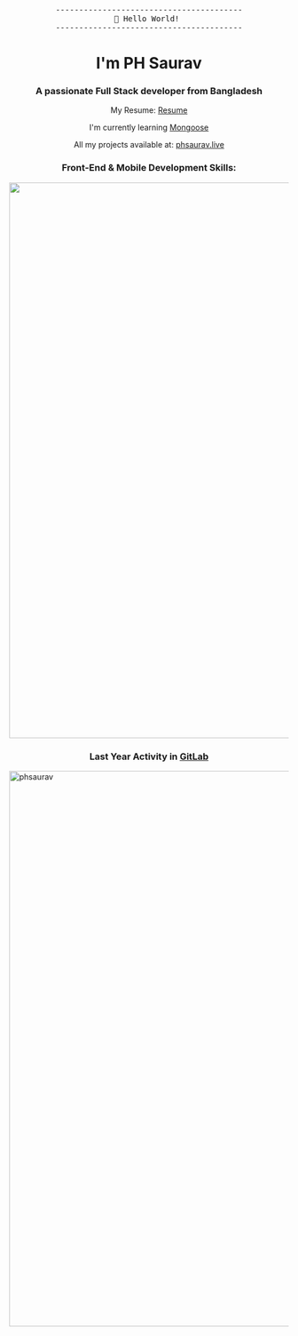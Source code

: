 <pre align="center">
----------------------------------------
<span>👋 Hello World! </span>
----------------------------------------
</pre>
<h1 align="center">I'm PH Saurav</h1> 
<h3 align="center">A passionate Full Stack developer from Bangladesh</h3>

<!-- <p align="center"> I’m currently working on
<a href="https://github.com/phsaurav/Portfolio-2.0">Portfolio 2.0</a> </p> -->
<p align="center"> My Resume: <a href="https://drive.google.com/file/d/17NL08XUiR_XfvCp3RjeLnZkrR1lAgN5m/view">Resume</a> </p>
<p align="center"> I'm currently learning <a href="[https://www.algoexpert.io/systems/product](https://mongoosejs.com/docs/typescript.html)" target="_blank" rel="noreferrer">Mongoose</a></p>
<p align="center"> All my projects available at:
<a href="https://phsaurav.live">phsaurav.live</a> </p>
<h3 align="center">Front-End & Mobile Development Skills:</h3>


<p float="left">
<img width="1000" float="left" src="https://github-readme-streak-stats.herokuapp.com?user=phsaurav&theme=ayu-mirage&hide_border=true" /></p>
<h3 align="center">Last Year Activity in <a href="https://gitlab.com/phsaurav">GitLab</a></h3>
<p float="left">
<img width="1000" float="left" src="https://user-images.githubusercontent.com/30824536/219958216-5533d624-1506-4cc9-ad4d-f58cf6f48871.jpg" alt="phsaurav" /></p>


